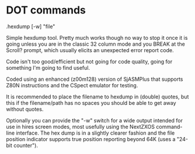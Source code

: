 # DOT commands

.hexdump [-w] "file"

Simple hexdump tool. Pretty much works though no way to stop it once it is going unless you are in the classic 32 column mode and you BREAK at the Scroll? prompt, which usually elicits an unexpected error report code.

Code isn't too good/efficient but not going for code quality, going for something I'm going to find useful.

Coded using an enhanced (z00m128) version of SjASMPlus that supports Z80N instructions and the CSpect emulator for testing.

It is recommended to place the filename to hexdump in (double) quotes, but this if the filename/path has no spaces you should be able to get away without quotes.

Optionally you can provide the "-w" switch for a wide output intended for use in hires screen modes, most usefully using the NextZXOS command-line interface. The hex dump is in a slightly clearer fashion and the file position indicator supports true position reporting beyond 64K (uses a "24-bit counter").


